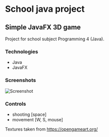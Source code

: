 # School java project
## Simple JavaFX 3D game

Project for school subject Programming 4 (Java).
### Technologies
- Java
- JavaFX 

### Screenshots

![Screenshot](./images/game.png)

### Controls

- shooting [space]
- movement [W, S, mouse]

Textures taken from https://opengameart.org/
